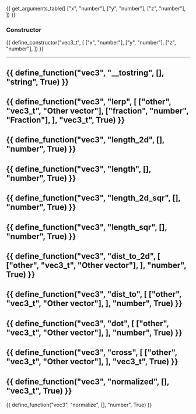 {{ get_arguments_table([
    ["x", "number"],
    ["y", "number"],
    ["z", "number"],
]) }}

### **Constructor**

{{ define_constructor("vec3_t", [
    ["x", "number"],
    ["y", "number"],
    ["z", "number"],
]) }}

---

{{ define_function("vec3", "__tostring", [], "string", True) }}
---
{{ define_function("vec3", "lerp", [
    ["other", "vec3_t", "Other vector"],
    ["fraction", "number", "Fraction"],
], "vec3_t", True) }}
---
{{ define_function("vec3", "length_2d", [], "number", True) }}
---
{{ define_function("vec3", "length", [], "number", True) }}
---
{{ define_function("vec3", "length_2d_sqr", [], "number", True) }}
---
{{ define_function("vec3", "length_sqr", [], "number", True) }}
---
{{ define_function("vec3", "dist_to_2d", [
    ["other", "vec3_t", "Other vector"],
], "number", True) }}
---
{{ define_function("vec3", "dist_to", [
    ["other", "vec3_t", "Other vector"],
], "number", True) }}
---
{{ define_function("vec3", "dot", [
    ["other", "vec3_t", "Other vector"],
], "number", True) }}
---
{{ define_function("vec3", "cross", [
    ["other", "vec3_t", "Other vector"],
], "vec3_t", True) }}
---
{{ define_function("vec3", "normalized", [], "vec3_t", True) }}
---
{{ define_function("vec3", "normalize", [], "number", True) }}